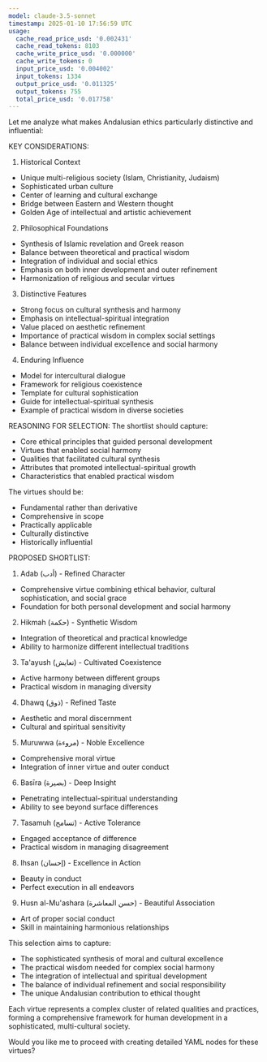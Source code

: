 ```yaml
---
model: claude-3.5-sonnet
timestamp: 2025-01-10 17:56:59 UTC
usage:
  cache_read_price_usd: '0.002431'
  cache_read_tokens: 8103
  cache_write_price_usd: '0.000000'
  cache_write_tokens: 0
  input_price_usd: '0.004002'
  input_tokens: 1334
  output_price_usd: '0.011325'
  output_tokens: 755
  total_price_usd: '0.017758'
---
```


Let me analyze what makes Andalusian ethics particularly distinctive and influential:

KEY CONSIDERATIONS:

1. Historical Context
- Unique multi-religious society (Islam, Christianity, Judaism)
- Sophisticated urban culture
- Center of learning and cultural exchange
- Bridge between Eastern and Western thought
- Golden Age of intellectual and artistic achievement

2. Philosophical Foundations
- Synthesis of Islamic revelation and Greek reason
- Balance between theoretical and practical wisdom
- Integration of individual and social ethics
- Emphasis on both inner development and outer refinement
- Harmonization of religious and secular virtues

3. Distinctive Features
- Strong focus on cultural synthesis and harmony
- Emphasis on intellectual-spiritual integration
- Value placed on aesthetic refinement
- Importance of practical wisdom in complex social settings
- Balance between individual excellence and social harmony

4. Enduring Influence
- Model for intercultural dialogue
- Framework for religious coexistence
- Template for cultural sophistication
- Guide for intellectual-spiritual synthesis
- Example of practical wisdom in diverse societies

REASONING FOR SELECTION:
The shortlist should capture:
- Core ethical principles that guided personal development
- Virtues that enabled social harmony
- Qualities that facilitated cultural synthesis
- Attributes that promoted intellectual-spiritual growth
- Characteristics that enabled practical wisdom

The virtues should be:
- Fundamental rather than derivative
- Comprehensive in scope
- Practically applicable
- Culturally distinctive
- Historically influential

PROPOSED SHORTLIST:

1. Adab (أدب) - Refined Character
- Comprehensive virtue combining ethical behavior, cultural sophistication, and social grace
- Foundation for both personal development and social harmony

2. Hikmah (حكمة) - Synthetic Wisdom
- Integration of theoretical and practical knowledge
- Ability to harmonize different intellectual traditions

3. Ta'ayush (تعايش) - Cultivated Coexistence
- Active harmony between different groups
- Practical wisdom in managing diversity

4. Dhawq (ذوق) - Refined Taste
- Aesthetic and moral discernment
- Cultural and spiritual sensitivity

5. Muruwwa (مروءة) - Noble Excellence
- Comprehensive moral virtue
- Integration of inner virtue and outer conduct

6. Basīra (بصيرة) - Deep Insight
- Penetrating intellectual-spiritual understanding
- Ability to see beyond surface differences

7. Tasamuh (تسامح) - Active Tolerance
- Engaged acceptance of difference
- Practical wisdom in managing disagreement

8. Ihsan (إحسان) - Excellence in Action
- Beauty in conduct
- Perfect execution in all endeavors

9. Husn al-Mu'ashara (حسن المعاشرة) - Beautiful Association
- Art of proper social conduct
- Skill in maintaining harmonious relationships

This selection aims to capture:
- The sophisticated synthesis of moral and cultural excellence
- The practical wisdom needed for complex social harmony
- The integration of intellectual and spiritual development
- The balance of individual refinement and social responsibility
- The unique Andalusian contribution to ethical thought

Each virtue represents a complex cluster of related qualities and practices, forming a comprehensive framework for human development in a sophisticated, multi-cultural society.

Would you like me to proceed with creating detailed YAML nodes for these virtues?